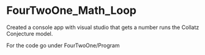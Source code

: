 # FourTwoOne_Math_Loop
Created a console app with visual studio that  gets a number runs the Collatz Conjecture model.

For the code go under FourTwoOne/Program

